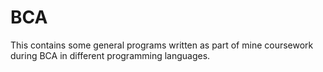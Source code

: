 # BCA
This contains some general programs written as part of mine coursework during BCA in different programming languages.
